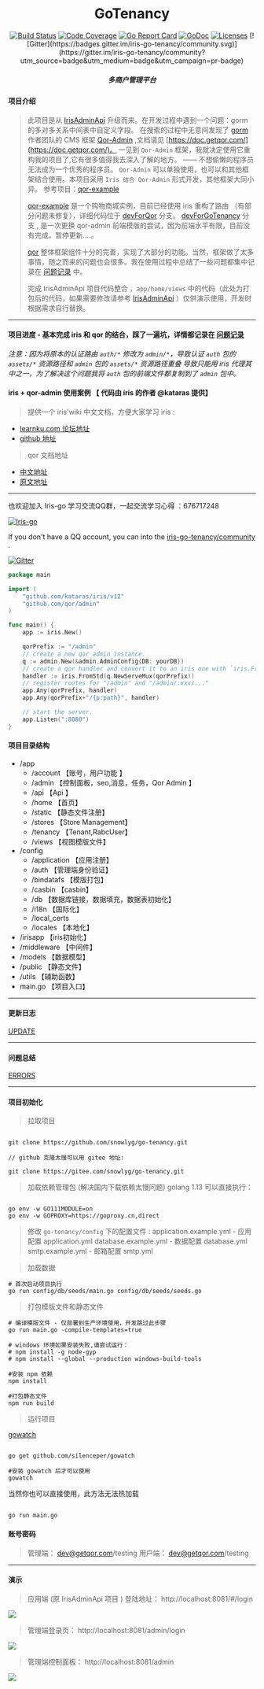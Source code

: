 <h1 align="center">GoTenancy</h1>

<div align="center">
    <a href="https://travis-ci.org/snowlyg/go-tenancy"><img src="https://travis-ci.org/snowlyg/go-tenancy.svg?branch=master" alt="Build Status"></a>
    <a href="https://codecov.io/gh/snowlyg/go-tenancy"><img src="https://codecov.io/gh/snowlyg/go-tenancy/branch/master/graph/badge.svg" alt="Code Coverage"></a>
    <a href="https://goreportcard.com/report/github.com/snowlyg/go-tenancy"><img src="https://goreportcard.com/badge/github.com/snowlyg/go-tenancy" alt="Go Report Card"></a>
    <a href="https://godoc.org/github.com/snowlyg/go-tenancy"><img src="https://godoc.org/github.com/snowlyg/go-tenancy?status.svg" alt="GoDoc"></a>
    <a href="https://github.com/snowlyg/go-tenancy/blob/master/LICENSE"><img src="https://img.shields.io/github/license/snowlyg/go-tenancy" alt="Licenses"></a>
    [![Gitter](https://badges.gitter.im/iris-go-tenancy/community.svg)](https://gitter.im/iris-go-tenancy/community?utm_source=badge&utm_medium=badge&utm_campaign=pr-badge)
    <h5 align="center">多商户管理平台</h5>
</div>

#### 项目介绍  
> 此项目是从 [IrisAdminApi](https://github.com/snowlyg/IrisAdminApi) 升级而来。在开发过程中遇到一个问题：gorm 的多对多关系中间表中自定义字段。
> 在搜索的过程中无意间发现了 [gorm](https://gorm.io/zh_CN/docs/index.html) 作者团队的 CMS 框架 [Qor-Admin](https://github.com/qor/admin) ,文档请见 [https://doc.getqor.com/](https://doc.getqor.com/)。
> 一见到 `Qor-Admin` 框架，我就决定使用它重构我的项目了,它有很多值得我去深入了解的地方。 —— 不想偷懒的程序员无法成为一个优秀的程序员。
> `Qor-Admin` 可以单独使用，也可以和其他框架结合使用。本项目采用 `Iris 结合 Qor-Admin` 形式开发，其他框架大同小异。
> 参考项目：[qor-example](https://github.com/qor/qor-example)
> 
> [qor-example](https://github.com/qor/qor-example) 是一个购物商城实例，目前已经使用 iris 重构了路由 （有部分问题未修复），详细代码位于 [devForQor](https://github.com/snowlyg/go-tenancy/tree/devForQor) 分支。
> [devForGoTenancy](https://github.com/snowlyg/go-tenancy/tree/devForGoTenancy) 分支 , 是一次更换 qor-admin 前端模版的尝试，因为前端水平有限，目前没有完成，暂停更新....。
> 
> [qor](https://github.com/qor/qor) 整体框架组件十分的完善，实现了大部分的功能。当然，框架做了太多事情，随之而来的问题也会很多。我在使用过程中总结了一些问题都集中记录在 [问题记录](ERRORS.MD) 中。
> 
> 完成 IrisAdminApi 项目代码整合 ，`app/home/views` 中的代码（此处为打包后的代码，如果需要修改请参考 [IrisAdminApi](https://github.com/snowlyg/IrisAdminApi) ）仅供演示使用，开发时根据需求自行替换。
---

#### 项目进度 - 基本完成 iris 和 qor 的结合，踩了一遍坑，详情都记录在 [问题记录](ERRORS.MD)

_注意：因为将原本的认证路由 `auth/*` 修改为 `admin/*`，导致认证 `auth` 包的 `assets/*` 资源路径和 `admin` 包的 `assets/*` 资源路径重叠_ 
_导致只能用 iris 代理其中之一，为了解决这个问题我将 `auth` 包的前端文件都复制到了 `admin` 包中。_ 


#### iris + qor-admin 使用案例 【 代码由 iris 的作者 @kataras 提供】
> 提供一个 iris'wiki 中文文档，方便大家学习 iris : 

- [learnku.com 论坛地址](https://learnku.com/docs/iris-wiki/v12)
- [github 地址](https://github.com/snowlyg/iris/wiki)

> qor 文档地址
- [中文地址](https://brendenaudrina6287.gitbook.io/qor-doc-zh/)
- [原文地址](https://doc.getqor.com/)

---
也欢迎加入 Iris-go 学习交流QQ群，一起交流学习心得 ：676717248 

<a target="_blank" href="//shang.qq.com/wpa/qunwpa?idkey=cc99ccf86be594e790eacc91193789746af7df4a88e84fe949e61e5c6d63537c"><img border="0" src="http://pub.idqqimg.com/wpa/images/group.png" alt="Iris-go" title="Iris-go"></a>

If you don't have a QQ account, you can into the [iris-go-tenancy/community](https://gitter.im/iris-go-tenancy/community?utm_source=share-link&utm_medium=link&utm_campaign=share-link) .

[![Gitter](https://badges.gitter.im/iris-go-tenancy/community.svg)](https://gitter.im/iris-go-tenancy/community?utm_source=badge&utm_medium=badge&utm_campaign=pr-badge) 


```go
package main

import (
    "github.com/kataras/iris/v12"
    "github.com/qor/admin"
)

func main() {
    app := iris.New()

    qorPrefix := "/admin"
    // create a new qor admin instance.
    q := admin.New(&admin.AdminConfig{DB: yourDB})
    // create a qor handler and convert it to an iris one with `iris.FromStd`.
    handler := iris.FromStd(q.NewServeMux(qorPrefix))
    // register routes for "/admin" and "/admin/:xxx/..."
    app.Any(qorPrefix, handler)
    app.Any(qorPrefix+"/{p:path}", handler)

    // start the server.
    app.Listen(":8080")
}

```

#### 项目目录结构
- /app  
    - /account  【账号，用户功能 】 
    - /admin  【控制面板，seo,消息，任务，Qor Admin  】
    - /api  【Api 】
    - /home  【首页】  
    - /static  【静态文件注册】  
    - /stores  【Store Management】  
    - /tenancy  【Tenant,RabcUser】  
    - /views    【视图模版文件】
- /config 
    - /application  【应用注册】
    - /auth  【管理端身份验证】
    - /bindatafs  【模版打包】
    - /casbin  【casbin】
    - /db  【数据库链接，数据填充，数据表初始化】
    - /i18n  【国际化】
    - /local_certs  
    - /locales  【本地化】
- /irisapp  【iris初始化】
- /middleware  【中间件】
- /models  【数据模型】
- /public  【静态文件】
- /utils  【辅助函数】
- main.go  【项目入口】

---

#### 更新日志

[UPDATE](UPDATE.MD)

---

#### 问题总结

[ERRORS](ERRORS.MD)

---

#### 项目初始化

>拉取项目

```shell script

git clone https://github.com/snowlyg/go-tenancy.git

// github 克隆太慢可以用 gitee 地址:

git clone https://gitee.com/snowlyg/go-tenancy.git

```

> 加载依赖管理包 (解决国内下载依赖太慢问题)
> golang 1.13 可以直接执行：

```shell script

go env -w GO111MODULE=on
go env -w GOPROXY=https://goproxy.cn,direct

```

> 修改 `go-tenancy/config` 下的配置文件 :
> application.example.yml - 应用配置 application.yml
> database.example.yml - 数据配置 database.yml
> smtp.example.yml - 邮箱配置 smtp.yml


> 加载数据 

```shell script
# 首次启动项目执行
go run config/db/seeds/main.go config/db/seeds/seeds.go

```

> 打包模版文件和静态文件 

```shell script
# 编译模版文件 - 仅部署到生产环境使用，开发跳过此步骤
go run main.go -compile-templates=true 

# windows 环境如果安装失败,请尝试运行：
# npm install -g node-gyp
# npm install --global --production windows-build-tools

#安装 npm 依赖
npm install  

#打包静态文件
npm run build  

```


> 运行项目 

[gowatch](https://gitee.com/silenceper/gowatch)
```shell script

go get github.com/silenceper/gowatch

#安装 gowatch 后才可以使用
gowatch 

```

当然你也可以直接使用，此方法无法热加载

```shell script

go run main.go

```

#### 账号密码 
> 管理端：  dev@getqor.com/testing
> 用户端：  dev@getqor.com/testing
---


#### 演示
> 应用端 (原 IrisAdminApi 项目 ) 登陆地址： http://localhost:8081/#/login

![](localhost_8081_login.png)

> 管理端登录页： http://localhost:8081/admin/login

![](localhost_8080_admin_login.png)


> 管理端控制面板： http://localhost:8081/admin

![](localhost_8080_admin.png)


